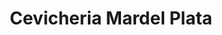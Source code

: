 ---
title: "Cevicheria Mardel Plata"
url: /zona-19-ciudad-de-guatemala/cevicheria-mardel-plata/
shop: Lebensmittel
---
